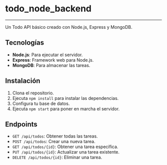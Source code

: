 # todo_node_backend
---
Un Todo API básico creado con Node.js, Express y MongoDB.

## Tecnologías

- **Node.js**: Para ejecutar el servidor.
- **Express**: Framework web para Node.js.
- **MongoDB**: Para almacenar las tareas.

## Instalación

1. Clona el repositorio.
2. Ejecuta `npm install` para instalar las dependencias.
3. Configura tu base de datos.
4. Ejecuta `npm start` para poner en marcha el servidor.

## Endpoints

- `GET /api/todos`: Obtener todas las tareas.
- `POST /api/todos`: Crear una nueva tarea.
- `GET /api/todos/{id}`: Obtener  una tarea específica.
- `PUT /api/todos/{id}`: Actualizar una tarea existente.
- `DELETE /api/todos/{id}`: Eliminar una tarea.
